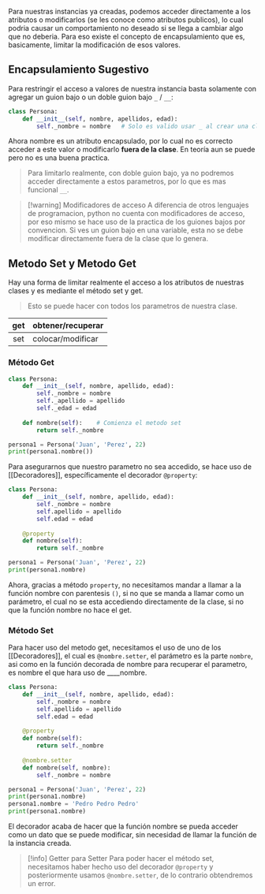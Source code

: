 Para nuestras instancias ya creadas, podemos acceder directamente a los atributos o modificarlos (se les conoce como atributos publicos), lo cual podria causar un comportamiento no deseado si se llega a cambiar algo que no deberia. Para eso existe el concepto de encapsulamiento que es, basicamente, limitar la modificación de esos valores. 

## Encapsulamiento Sugestivo

Para restringir el acceso a valores de nuestra instancia basta solamente con agregar un guion bajo o un doble guion bajo `_` / `__`:

```python
class Persona:
	def __init__(self, nombre, apellidos, edad):
		self._nombre = nombre   # Solo es valido usar _ al crear una clase
```

Ahora nombre es un atributo encapsulado, por lo cual no es correcto acceder a este valor o modificarlo **fuera de la clase**. En teoría aun se puede pero no es una buena practica.

>Para limitarlo realmente, con doble guion bajo, ya no podremos acceder directamente a estos parametros, por lo que es mas funcional `__`.

> [!warning] Modificadores de acceso
> A diferencia de otros lenguajes de programacion, python no cuenta con modificadores de acceso, por eso mismo se hace uso de la practica de los guiones bajos por convencion. Si ves un guion bajo en una variable, esta no se debe modificar directamente fuera de la clase que lo genera.

## Metodo Set y Metodo Get

Hay una forma de limitar realmente el acceso a los atributos de nuestras clases y es mediante el método set y get.

>Esto se puede hacer con todos los parametros de nuestra clase.

| get | obtener/recuperar |
| :-: | :---------------- |
| set | colocar/modificar |


### Método Get

```python
class Persona:
	def __init__(self, nombre, apellido, edad):
		self._nombre = nombre
		self._apellido = apellido
		self._edad = edad
		
	def nombre(self):    # Comienza el metodo set
		return self._nombre

persona1 = Persona('Juan', 'Perez', 22)
print(persona1.nombre())
```

Para asegurarnos que nuestro parametro no sea accedido, se hace uso de [[Decoradores]], específicamente el decorador `@property`:

```python
class Persona:
	def __init__(self, nombre, apellido, edad):
		self._nombre = nombre
		self.apellido = apellido
		self.edad = edad
		
	@property
	def nombre(self):
		return self._nombre

persona1 = Persona('Juan', 'Perez', 22)
print(persona1.nombre)
```

Ahora, gracias a método `property`, no necesitamos mandar a llamar a la función nombre con parentesis `()`, si no que se manda a llamar como un parámetro, el cual no se esta accediendo directamente de la clase, si no que la función nombre no hace el get.

### Método Set

Para hacer uso del metodo get, necesitamos el uso de uno de los [[Decoradores]], el cual es `@nombre.setter`, el parámetro es la parte `nombre`, asi como en la función decorada de nombre para recuperar el parametro, es nombre el que hara uso de ____nombre.

```python
class Persona:
	def __init__(self, nombre, apellido, edad):
		self._nombre = nombre
		self.apellido = apellido
		self.edad = edad
		
	@property
	def nombre(self):
		return self._nombre
		
	@nombre.setter
	def nombre(self, nombre):
		self._nombre = nombre

persona1 = Persona('Juan', 'Perez', 22)
print(persona1.nombre)
persona1.nombre = 'Pedro Pedro Pedro'
print(persona1.nombre)
```

El decorador acaba de hacer que la función nombre se pueda acceder como un dato que se puede modificar, sin necesidad de llamar la función de la instancia creada. 

> [!info] Getter para Setter
> Para poder hacer el método set, necesitamos haber hecho uso del decorador `@property` y posteriormente usamos `@nombre.setter`, de lo contrario obtendremos un error.
